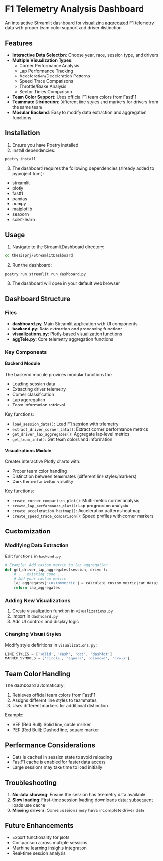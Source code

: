 # F1 Telemetry Analysis Dashboard

An interactive Streamlit dashboard for visualizing aggregated F1 telemetry data with proper team color support and driver distinction.

## Features

- **Interactive Data Selection**: Choose year, race, session type, and drivers
- **Multiple Visualization Types**:
  - Corner Performance Analysis
  - Lap Performance Tracking
  - Acceleration/Deceleration Patterns
  - Speed Trace Comparisons
  - Throttle/Brake Analysis
  - Sector Times Comparison
- **Team Color Support**: Uses official F1 team colors from FastF1
- **Teammate Distinction**: Different line styles and markers for drivers from the same team
- **Modular Backend**: Easy to modify data extraction and aggregation functions

## Installation

1. Ensure you have Poetry installed
2. Install dependencies:

```bash
poetry install
```

3. The dashboard requires the following dependencies (already added to pyproject.toml):

- streamlit
- plotly
- fastf1
- pandas
- numpy
- matplotlib
- seaborn
- scikit-learn

## Usage

1. Navigate to the StreamlitDashboard directory:
```bash
cd thesisprj/StreamlitDashboard
```

2. Run the dashboard:
```bash
poetry run streamlit run dashboard.py
```

3. The dashboard will open in your default web browser

## Dashboard Structure

### Files

- **dashboard.py**: Main Streamlit application with UI components
- **backend.py**: Data extraction and processing functions
- **visualizations.py**: Plotly-based visualization functions
- **aggTele.py**: Core telemetry aggregation functions

### Key Components

#### Backend Module
The backend module provides modular functions for:
- Loading session data
- Extracting driver telemetry
- Corner classification
- Lap aggregation
- Team information retrieval

Key functions:
- `load_session_data()`: Load F1 session with telemetry
- `extract_driver_corner_data()`: Extract corner performance metrics
- `get_driver_lap_aggregates()`: Aggregate lap-level metrics
- `get_team_info()`: Get team colors and information

#### Visualizations Module
Creates interactive Plotly charts with:
- Proper team color handling
- Distinction between teammates (different line styles/markers)
- Dark theme for better visibility

Key functions:
- `create_corner_comparison_plot()`: Multi-metric corner analysis
- `create_lap_performance_plot()`: Lap progression analysis
- `create_acceleration_heatmap()`: Acceleration patterns heatmap
- `create_speed_trace_comparison()`: Speed profiles with corner markers

## Customization

### Modifying Data Extraction

Edit functions in `backend.py`:
```python
# Example: Add custom metric to lap aggregation
def get_driver_lap_aggregates(session, driver):
    # ... existing code ...
    # Add your custom metric
    lap_aggregates['CustomMetric'] = calculate_custom_metric(car_data)
    return lap_aggregates
```

### Adding New Visualizations

1. Create visualization function in `visualizations.py`
2. Import in `dashboard.py`
3. Add UI controls and display logic

### Changing Visual Styles

Modify style definitions in `visualizations.py`:
```python
LINE_STYLES = ['solid', 'dash', 'dot', 'dashdot']
MARKER_SYMBOLS = ['circle', 'square', 'diamond', 'cross']
```

## Team Color Handling

The dashboard automatically:
1. Retrieves official team colors from FastF1
2. Assigns different line styles to teammates
3. Uses different markers for additional distinction

Example:
- VER (Red Bull): Solid line, circle marker
- PER (Red Bull): Dashed line, square marker

## Performance Considerations

- Data is cached in session state to avoid reloading
- FastF1 cache is enabled for faster data access
- Large sessions may take time to load initially

## Troubleshooting

1. **No data showing**: Ensure the session has telemetry data available
2. **Slow loading**: First-time session loading downloads data; subsequent loads use cache
3. **Missing drivers**: Some sessions may have incomplete driver data

## Future Enhancements

- Export functionality for plots
- Comparison across multiple sessions
- Machine learning insights integration
- Real-time session analysis 